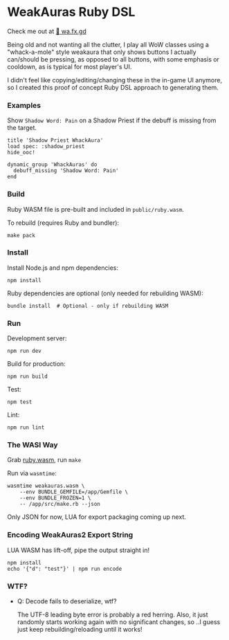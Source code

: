# WeakAuras Ruby DSL

Check me out at [🔗 wa.fx.gd](https://wa.fx.gd/)

Being old and not wanting all the clutter, I play all WoW classes using a "whack-a-mole" style weakaura that only shows buttons I actually can/should be pressing, as opposed to all buttons, with some emphasis or cooldown, as is typical for most player's UI.

I didn't feel like copying/editing/changing these in the in-game UI anymore, so I created this proof of concept Ruby DSL approach to generating them.

### Examples

Show `Shadow Word: Pain` on a Shadow Priest if the debuff is missing from the target.

```
title 'Shadow Priest WhackAura'
load spec: :shadow_priest
hide_ooc!

dynamic_group 'WhackAuras' do
  debuff_missing 'Shadow Word: Pain'
end
```

### Build

Ruby WASM file is pre-built and included in `public/ruby.wasm`. 

To rebuild (requires Ruby and bundler):
```
make pack
```

### Install

Install Node.js and npm dependencies:
```
npm install
```

Ruby dependencies are optional (only needed for rebuilding WASM):
```
bundle install  # Optional - only if rebuilding WASM
```

### Run

Development server:
```
npm run dev
```

Build for production:
```
npm run build
```

Test:
```
npm test
```

Lint:
```
npm run lint
```

### The WASI Way

Grab [ruby.wasm](https://github.com/ruby/ruby.wasm), run `make`

Run via `wasmtime`:

```
wasmtime weakauras.wasm \
	--env BUNDLE_GEMFILE=/app/Gemfile \
	--env BUNDLE_FROZEN=1 \
	-- /app/src/make.rb --json
```

Only JSON for now, LUA for export packaging coming up next.

### Encoding WeakAuras2 Export String

LUA WASM has lift-off, pipe the output straight in!

```
npm install
echo '{"d": "test"}' | npm run encode
```

### WTF?

- Q: Decode fails to deserialize, wtf? 

  The UTF-8 leading byte error is probably a red herring.
  Also, it just randomly starts working again with no significant changes, so ..I guess just keep rebuilding/reloading until it works!